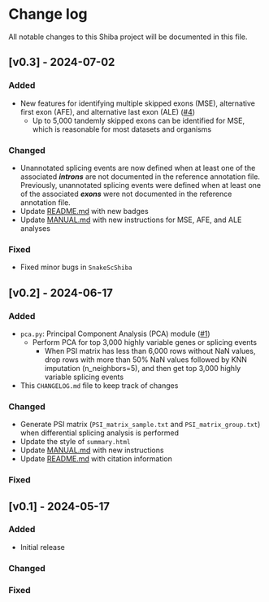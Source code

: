 # Change log

All notable changes to this Shiba project will be documented in this file.

## [v0.3] - 2024-07-02

### Added

- New features for identifying multiple skipped exons (MSE), alternative first exon (AFE), and alternative last exon (ALE) ([#4](https://github.com/NaotoKubota/Shiba/issues/4))
  - Up to 5,000 tandemly skipped exons can be identified for MSE, which is reasonable for most datasets and organisms

### Changed

- Unannotated splicing events are now defined when at least one of the associated ***introns*** are not documented in the reference annotation file. Previously, unannotated splicing events were defined when at least one of the associated ***exons*** were not documented in the reference annotation file.
- Update [README.md](https://github.com/NaotoKubota/Shiba/blob/main/README.md) with new badges
- Update [MANUAL.md](https://github.com/NaotoKubota/Shiba/blob/main/doc/MANUAL.md) with new instructions for MSE, AFE, and ALE analyses

### Fixed

- Fixed minor bugs in `SnakeScShiba`

## [v0.2] - 2024-06-17

### Added

- `pca.py`: Principal Component Analysis (PCA) module ([#1](https://github.com/NaotoKubota/Shiba/issues/1))
  - Perform PCA for top 3,000 highly variable genes or splicing events
    - When PSI matrix has less than 6,000 rows without NaN values, drop rows with more than 50% NaN values followed by KNN imputation (n_neighbors=5), and then get top 3,000 highly variable splicing events
- This `CHANGELOG.md` file to keep track of changes

### Changed

- Generate PSI matrix (`PSI_matrix_sample.txt` and `PSI_matrix_group.txt`) when differential splicing analysis is performed
- Update the style of `summary.html`
- Update [MANUAL.md](https://github.com/NaotoKubota/Shiba/blob/main/doc/MANUAL.md) with new instructions
- Update [README.md](https://github.com/NaotoKubota/Shiba/blob/main/README.md) with citation information

### Fixed

## [v0.1] - 2024-05-17

### Added

- Initial release

### Changed

### Fixed
